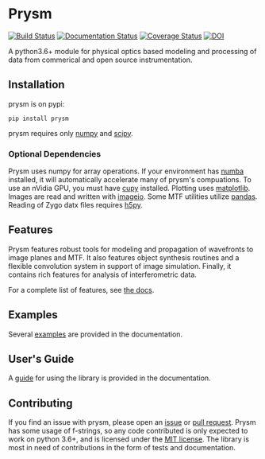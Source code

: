 # Prysm

[![Build Status](https://travis-ci.org/brandondube/prysm.svg?branch=master)](https://travis-ci.org/brandondube/prysm)
[![Documentation Status](https://readthedocs.org/projects/prysm/badge/?version=stable)](http://prysm.readthedocs.io/en/stable/?badge=stable)
[![Coverage Status](https://coveralls.io/repos/github/brandondube/prysm/badge.svg?branch=master)](https://coveralls.io/github/brandondube/prysm?branch=master) [![DOI](http://joss.theoj.org/papers/10.21105/joss.01352/status.svg)](https://doi.org/10.21105/joss.01352)


A python3.6+ module for physical optics based modeling and processing of data from commerical and open source instrumentation.

## Installation

prysm is on pypi:
```
pip install prysm
```

prysm requires only [numpy](http://www.numpy.org/) and [scipy](https://www.scipy.org/).

### Optional Dependencies

Prysm uses numpy for array operations.  If your environment has [numba](http://numba.pydata.org/) installed, it will automatically accelerate many of prysm's compuations.  To use an nVidia GPU, you must have [cupy](https://cupy.chainer.org/) installed.  Plotting uses [matplotlib](https://matplotlib.org/).  Images are read and written with [imageio](https://imageio.github.io/).  Some MTF utilities utilize [pandas](https://pandas.pydata.org/).  Reading of Zygo datx files requires [h5py](https://www.h5py.org/).

## Features

Prysm features robust tools for modeling and propagation of wavefronts to image planes and MTF.  It also features object synthesis routines and a flexible convolution system in support of image simulation.  Finally, it contains rich features for analysis of interferometric data.

For a complete list of features, see [the docs](https://prysm.readthedocs.io/en/stable/).

## Examples

Several [examples](https://prysm.readthedocs.io/en/stable/examples/index.html) are provided in the documentation.

## User's Guide

A [guide](https://prysm.readthedocs.io/en/stable/user_guide/index.html) for using the library is provided in the documentation.

## Contributing

If you find an issue with prysm, please open an [issue](https://github.com/brandondube/prysm/issues) or [pull request](https://github.com/brandondube/prysm/pulls).  Prysm has some usage of f-strings, so any code contributed is only expected to work on python 3.6+, and is licensed under the [MIT license](https://github.com/brandondube/prysm/blob/master/LICENSE.md).  The library is
most in need of contributions in the form of tests and documentation.
